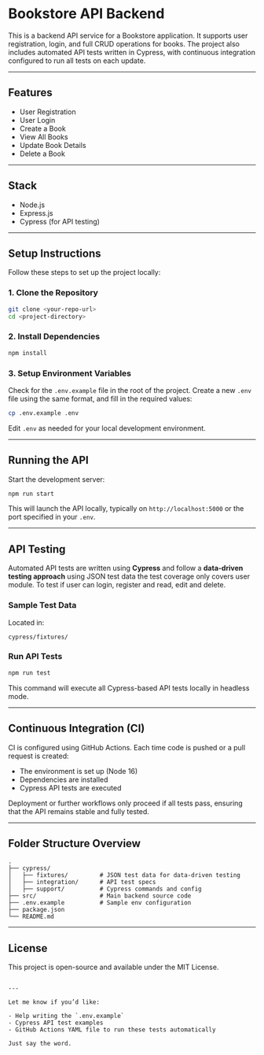 
# Bookstore API Backend

This is a backend API service for a Bookstore application. It supports user registration, login, and full CRUD operations for books. The project also includes automated API tests written in Cypress, with continuous integration configured to run all tests on each update.

---

## Features

- User Registration
- User Login
- Create a Book
- View All Books
- Update Book Details
- Delete a Book

---

## Stack

- Node.js  
- Express.js  
- Cypress (for API testing)

---

## Setup Instructions

Follow these steps to set up the project locally:

### 1. Clone the Repository

```bash
git clone <your-repo-url>
cd <project-directory>
````

### 2. Install Dependencies

```bash
npm install
```

### 3. Setup Environment Variables

Check for the `.env.example` file in the root of the project. Create a new `.env` file using the same format, and fill in the required values:

```bash
cp .env.example .env
```

Edit `.env` as needed for your local development environment.

---

## Running the API

Start the development server:

```bash
npm run start
```

This will launch the API locally, typically on `http://localhost:5000` or the port specified in your `.env`.

---

## API Testing

Automated API tests are written using **Cypress** and follow a **data-driven testing approach** using JSON test data the test coverage only covers user module. To test if user can login, register and read, edit and delete.

### Sample Test Data

Located in:

```
cypress/fixtures/
```

### Run API Tests

```bash
npm run test
```

This command will execute all Cypress-based API tests locally in headless mode.

---

## Continuous Integration (CI)

CI is configured using GitHub Actions. Each time code is pushed or a pull request is created:

* The environment is set up (Node 16)
* Dependencies are installed
* Cypress API tests are executed

Deployment or further workflows only proceed if all tests pass, ensuring that the API remains stable and fully tested.

---

## Folder Structure Overview

```
.
├── cypress/
│   ├── fixtures/         # JSON test data for data-driven testing
│   ├── integration/      # API test specs
│   ├── support/          # Cypress commands and config
├── src/                  # Main backend source code
├── .env.example          # Sample env configuration
├── package.json
└── README.md
```

---

## License

This project is open-source and available under the MIT License.

```

---

Let me know if you’d like:

- Help writing the `.env.example`
- Cypress API test examples
- GitHub Actions YAML file to run these tests automatically

Just say the word.
```
